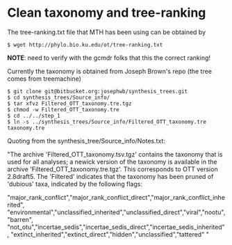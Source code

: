 # Clean taxonomy and tree-ranking

The tree-ranking.txt file that MTH has been using can be obtained by

    $ wget http://phylo.bio.ku.edu/ot/tree-ranking.txt

**NOTE**: need to verify with the gcmdr folks that this the correct ranking!

Currently the taxonomy is obtained from Joseph Brown's repo (the tree comes from treemachine)

    $ git clone git@bitbucket.org:josephwb/synthesis_trees.git
    $ cd synthesis_trees/Source_info/
    $ tar xfvz Filtered_OTT_taxonomy.tre.tgz
    $ chmod -w Filtered_OTT_taxonomy.tre
    $ cd ../../step_1
    $ ln -s ../synthesis_trees/Source_info/Filtered_OTT_taxonomy.tre taxonomy.tre



Quoting from the synthesis_tree/Source_info/Notes.txt:

"The archive 'Filtered_OTT_taxonomy.tsv.tgz' contains the taxonomy that is used for all analyses; a newick version of the taxonomy is available in the archive 'Filtered_OTT_taxonomy.tre.tgz'. This corresponds to OTT version 2.8draft5. The 'Filtered' indicates that the taxonomy has been pruned of 'dubious' taxa, indicated by the following flags:

"major_rank_conflict","major_rank_conflict_direct","major_rank_conflict_inherited", "environmental","unclassified_inherited","unclassified_direct","viral","nootu","barren", "not_otu","incertae_sedis","incertae_sedis_direct","incertae_sedis_inherited", "extinct_inherited","extinct_direct","hidden","unclassified","tattered"
"
